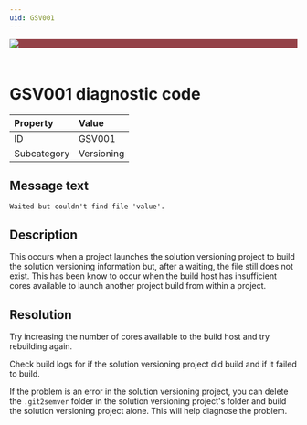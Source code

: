 ```yaml
---
uid: GSV001
---
```


<div style="background-color:#944248;padding:0px;margin-bottom:0.5em">
  <img src="https://noetictools.github.io/Git2SemVer.MSBuild/Images/Git2SemVer_banner_840x70.png"/>
</div>
<br/>

# GSV001 diagnostic code

| Property      | Value      |
| :---          | :---       |
| ID            | GSV001     |
| Subcategory   | Versioning |

## Message text

``Waited but couldn't find file 'value'.``

## Description

This occurs when a project launches the solution versioning project to build the solution versioning information
but, after a waiting, the file still does not exist.
This has been know to occur when the build host has insufficient cores available to launch another project build from within a project.

## Resolution

Try increasing the number of cores available to the build host and try rebuilding again.

Check build logs for if the solution versioning project did build and if it failed to build.

If the problem is an error in the solution versioning project, you can delete the `.git2semver` folder in the solution
versioning project's folder and build the solution versioning project alone.
This will help diagnose the problem.